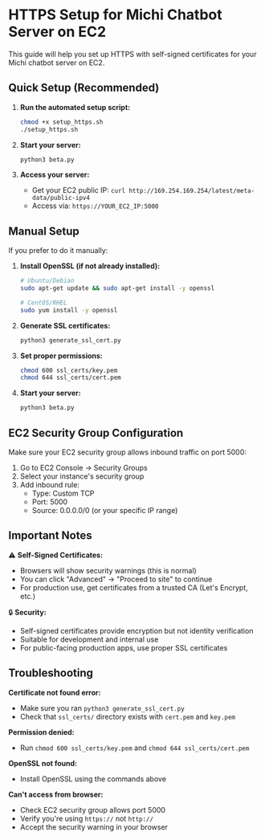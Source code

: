 # HTTPS Setup for Michi Chatbot Server on EC2

This guide will help you set up HTTPS with self-signed certificates for your Michi chatbot server on EC2.

## Quick Setup (Recommended)

1. **Run the automated setup script:**

   ```bash
   chmod +x setup_https.sh
   ./setup_https.sh
   ```

2. **Start your server:**

   ```bash
   python3 beta.py
   ```

3. **Access your server:**
   - Get your EC2 public IP: `curl http://169.254.169.254/latest/meta-data/public-ipv4`
   - Access via: `https://YOUR_EC2_IP:5000`

## Manual Setup

If you prefer to do it manually:

1. **Install OpenSSL (if not already installed):**

   ```bash
   # Ubuntu/Debian
   sudo apt-get update && sudo apt-get install -y openssl

   # CentOS/RHEL
   sudo yum install -y openssl
   ```

2. **Generate SSL certificates:**

   ```bash
   python3 generate_ssl_cert.py
   ```

3. **Set proper permissions:**

   ```bash
   chmod 600 ssl_certs/key.pem
   chmod 644 ssl_certs/cert.pem
   ```

4. **Start your server:**
   ```bash
   python3 beta.py
   ```

## EC2 Security Group Configuration

Make sure your EC2 security group allows inbound traffic on port 5000:

1. Go to EC2 Console → Security Groups
2. Select your instance's security group
3. Add inbound rule:
   - Type: Custom TCP
   - Port: 5000
   - Source: 0.0.0.0/0 (or your specific IP range)

## Important Notes

⚠️ **Self-Signed Certificates:**

- Browsers will show security warnings (this is normal)
- You can click "Advanced" → "Proceed to site" to continue
- For production use, get certificates from a trusted CA (Let's Encrypt, etc.)

🔒 **Security:**

- Self-signed certificates provide encryption but not identity verification
- Suitable for development and internal use
- For public-facing production apps, use proper SSL certificates

## Troubleshooting

**Certificate not found error:**

- Make sure you ran `python3 generate_ssl_cert.py`
- Check that `ssl_certs/` directory exists with `cert.pem` and `key.pem`

**Permission denied:**

- Run `chmod 600 ssl_certs/key.pem` and `chmod 644 ssl_certs/cert.pem`

**OpenSSL not found:**

- Install OpenSSL using the commands above

**Can't access from browser:**

- Check EC2 security group allows port 5000
- Verify you're using `https://` not `http://`
- Accept the security warning in your browser
